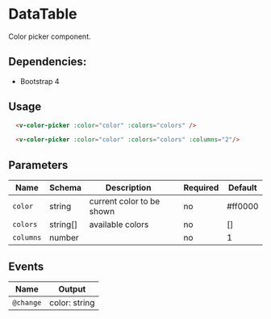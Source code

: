 # DataTable
Color picker component.

## Dependencies:
- Bootstrap 4

## Usage
```html
  <v-color-picker :color="color" :colors="colors" />
```

```html
  <v-color-picker :color="color" :colors="colors" :columns="2"/>
```

## Parameters
| Name            | Schema           | Description                   |          | Required | Default  |
|-----------------|------------------|-------------------------------|----------|----------|----------|
| `color`         | string           | current color to be shown     |          |    no    | #ff0000  |
| `colors`        | string[]         | available colors              |          |    no    | []       |
| `columns`       | number           |                               |          |    no    | 1        |

## Events
| Name      | Output                                                    |
|-----------|-----------------------------------------------------------|
| `@change` | color: string                                             |


```

